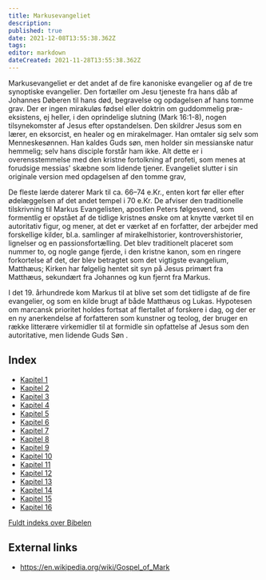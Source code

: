 ```yaml
---
title: Markusevangeliet
description: 
published: true
date: 2021-12-08T13:55:38.362Z
tags: 
editor: markdown
dateCreated: 2021-11-28T13:55:38.362Z
---
```


Markusevangeliet er det andet af de fire kanoniske evangelier og af de tre synoptiske evangelier. Den fortæller om Jesu tjeneste fra hans dåb af Johannes Døberen til hans død, begravelse og opdagelsen af ​​hans tomme grav. Der er ingen mirakuløs fødsel eller doktrin om guddommelig præ-eksistens, ej heller, i den oprindelige slutning (Mark 16:1-8), nogen tilsynekomster af Jesus efter opstandelsen. Den skildrer Jesus som en lærer, en eksorcist, en healer og en mirakelmager. Han omtaler sig selv som Menneskesønnen. Han kaldes Guds søn, men holder sin messianske natur hemmelig; selv hans disciple forstår ham ikke. Alt dette er i overensstemmelse med den kristne fortolkning af profeti, som menes at forudsige messias' skæbne som lidende tjener. Evangeliet slutter i sin originale version med opdagelsen af ​​den tomme grav,

De fleste lærde daterer Mark til ca. 66–74 e.Kr., enten kort før eller efter ødelæggelsen af ​​det andet tempel i 70 e.Kr. De afviser den traditionelle tilskrivning til Markus Evangelisten, apostlen Peters følgesvend, som formentlig er opstået af de tidlige kristnes ønske om at knytte værket til en autoritativ figur, og mener, at det er værket af en forfatter, der arbejder med forskellige kilder, bl.a. samlinger af mirakelhistorier, kontrovershistorier, lignelser og en passionsfortælling. Det blev traditionelt placeret som nummer to, og nogle gange fjerde, i den kristne kanon, som en ringere forkortelse af det, der blev betragtet som det vigtigste evangelium, Matthæus; Kirken har følgelig hentet sit syn på Jesus primært fra Matthæus, sekundært fra Johannes og kun fjernt fra Markus.

I det 19. århundrede kom Markus til at blive set som det tidligste af de fire evangelier, og som en kilde brugt af både Matthæus og Lukas. Hypotesen om marcansk prioritet holdes fortsat af flertallet af forskere i dag, og der er en ny anerkendelse af forfatteren som kunstner og teolog, der bruger en række litterære virkemidler til at formidle sin opfattelse af Jesus som den autoritative, men lidende Guds Søn .

## Index

- [Kapitel 1](/da/Bible/Mark/1)
- [Kapitel 2](/da/Bible/Mark/2)
- [Kapitel 3](/da/Bible/Mark/3)
- [Kapitel 4](/da/Bible/Mark/4)
- [Kapitel 5](/da/Bible/Mark/5)
- [Kapitel 6](/da/Bible/Mark/6)
- [Kapitel 7](/da/Bible/Mark/7)
- [Kapitel 8](/da/Bible/Mark/8)
- [Kapitel 9](/da/Bible/Mark/9)
- [Kapitel 10](/da/Bible/Mark/10)
- [Kapitel 11](/da/Bible/Mark/11)
- [Kapitel 12](/da/Bible/Mark/12)
- [Kapitel 13](/da/Bible/Mark/13)
- [Kapitel 14](/da/Bible/Mark/14)
- [Kapitel 15](/da/Bible/Mark/15)
- [Kapitel 16](/da/Bible/Mark/16)



[Fuldt indeks over Bibelen](/da/index/bible)


## External links

- https://en.wikipedia.org/wiki/Gospel_of_Mark